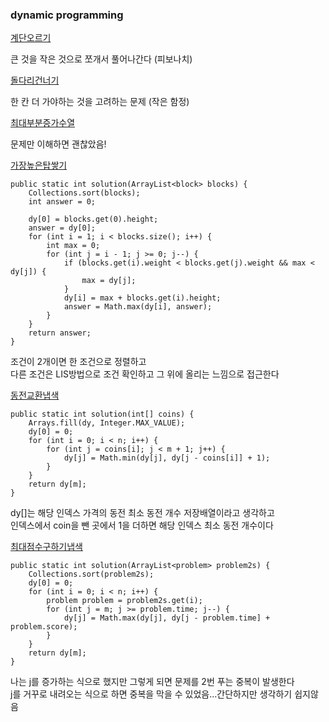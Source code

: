### dynamic programming

[계단오르기](계단오르기.java)

큰 것을 작은 것으로 쪼개서 풀어나간다 (피보나치)

[돌다리건너기](돌다리건너기.java)

한 칸 더 가야하는 것을 고려하는 문제 (작은 함정)

[최대부분증가수열](최대부분증가수열.java)

문제만 이해하면 괜찮았음!

[가장높은탑쌓기](가장높은탑쌓기.java)
```
public static int solution(ArrayList<block> blocks) {
    Collections.sort(blocks);
    int answer = 0;

    dy[0] = blocks.get(0).height;
    answer = dy[0];
    for (int i = 1; i < blocks.size(); i++) {
        int max = 0;
        for (int j = i - 1; j >= 0; j--) {
            if (blocks.get(i).weight < blocks.get(j).weight && max < dy[j]) {
                max = dy[j];
            }
            dy[i] = max + blocks.get(i).height;
            answer = Math.max(dy[i], answer);
        }
    }
    return answer;
}
```
조건이 2개이면 한 조건으로 정렬하고\
다른 조건은 LIS방법으로 조건 확인하고 그 위에 올리는 느낌으로 접근한다

[동전교환냅색](동전교환냅색.java)
```
public static int solution(int[] coins) {
    Arrays.fill(dy, Integer.MAX_VALUE);
    dy[0] = 0;
    for (int i = 0; i < n; i++) {
        for (int j = coins[i]; j < m + 1; j++) {
            dy[j] = Math.min(dy[j], dy[j - coins[i]] + 1);
        }
    }
    return dy[m];
}
```
dy[]는 해당 인덱스 가격의 동전 최소 동전 개수 저장배열이라고 생각하고\
인덱스에서 coin을 뺀 곳에서 1을 더하면 해당 인덱스 최소 동전 개수이다

[최대점수구하기냅색](최대점수구하기냅색.java)
```
public static int solution(ArrayList<problem> problem2s) {
    Collections.sort(problem2s);
    dy[0] = 0;
    for (int i = 0; i < n; i++) {
        problem problem = problem2s.get(i);
        for (int j = m; j >= problem.time; j--) {
            dy[j] = Math.max(dy[j], dy[j - problem.time] + problem.score);
        }
    }
    return dy[m];
}
```
나는 j를 증가하는 식으로 했지만 그렇게 되면 문제를 2번 푸는 중복이 발생한다\
j를 거꾸로 내려오는 식으로 하면 중복을 막을 수 있었음...간단하지만 생각하기 쉽지않음